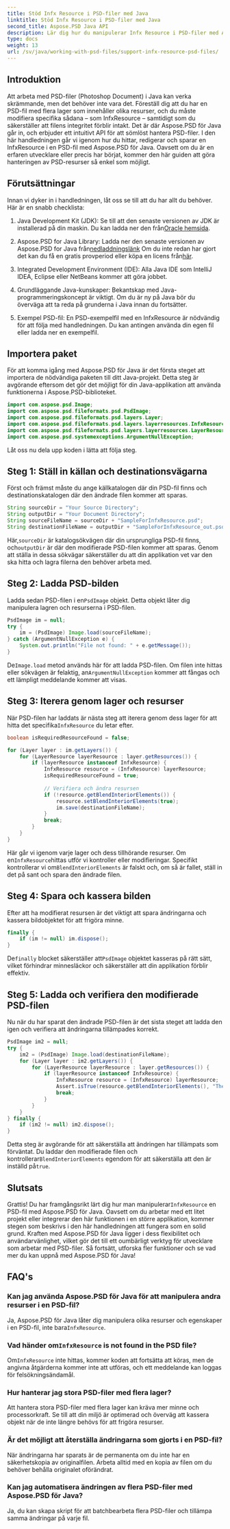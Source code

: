 ```yaml
---
title: Stöd Infx Resource i PSD-filer med Java
linktitle: Stöd Infx Resource i PSD-filer med Java
second_title: Aspose.PSD Java API
description: Lär dig hur du manipulerar Infx Resource i PSD-filer med Aspose.PSD för Java med denna omfattande, steg-för-steg handledning. Perfekt för utvecklare på alla nivåer.
type: docs
weight: 13
url: /sv/java/working-with-psd-files/support-infx-resource-psd-files/
---
```

## Introduktion

Att arbeta med PSD-filer (Photoshop Document) i Java kan verka skrämmande, men det behöver inte vara det. Föreställ dig att du har en PSD-fil med flera lager som innehåller olika resurser, och du måste modifiera specifika sådana – som InfxResource – samtidigt som du säkerställer att filens integritet förblir intakt. Det är där Aspose.PSD för Java går in, och erbjuder ett intuitivt API för att sömlöst hantera PSD-filer. I den här handledningen går vi igenom hur du hittar, redigerar och sparar en InfxResource i en PSD-fil med Aspose.PSD för Java. Oavsett om du är en erfaren utvecklare eller precis har börjat, kommer den här guiden att göra hanteringen av PSD-resurser så enkel som möjligt.

## Förutsättningar

Innan vi dyker in i handledningen, låt oss se till att du har allt du behöver. Här är en snabb checklista:

1.  Java Development Kit (JDK): Se till att den senaste versionen av JDK är installerad på din maskin. Du kan ladda ner den från[Oracle hemsida](https://www.oracle.com/java/technologies/javase-jdk11-downloads.html).
  
2.  Aspose.PSD for Java Library: Ladda ner den senaste versionen av Aspose.PSD for Java från[nedladdningslänk](https://releases.aspose.com/psd/java/) Om du inte redan har gjort det kan du få en gratis provperiod eller köpa en licens från[här](https://purchase.aspose.com/).

3. Integrated Development Environment (IDE): Alla Java IDE som IntelliJ IDEA, Eclipse eller NetBeans kommer att göra jobbet.

4. Grundläggande Java-kunskaper: Bekantskap med Java-programmeringskoncept är viktigt. Om du är ny på Java bör du överväga att ta reda på grunderna i Java innan du fortsätter.

5. Exempel PSD-fil: En PSD-exempelfil med en InfxResource är nödvändig för att följa med handledningen. Du kan antingen använda din egen fil eller ladda ner en exempelfil.

## Importera paket

För att komma igång med Aspose.PSD för Java är det första steget att importera de nödvändiga paketen till ditt Java-projekt. Detta steg är avgörande eftersom det gör det möjligt för din Java-applikation att använda funktionerna i Aspose.PSD-biblioteket.

```java
import com.aspose.psd.Image;
import com.aspose.psd.fileformats.psd.PsdImage;
import com.aspose.psd.fileformats.psd.layers.Layer;
import com.aspose.psd.fileformats.psd.layers.layerresources.InfxResource;
import com.aspose.psd.fileformats.psd.layers.layerresources.LayerResource;
import com.aspose.psd.systemexceptions.ArgumentNullException;
```

Låt oss nu dela upp koden i lätta att följa steg.

## Steg 1: Ställ in källan och destinationsvägarna

Först och främst måste du ange källkatalogen där din PSD-fil finns och destinationskatalogen där den ändrade filen kommer att sparas.

```java
String sourceDir = "Your Source Directory";
String outputDir = "Your Document Directory";
String sourceFileName = sourceDir + "SampleForInfxResource.psd";
String destinationFileName = outputDir + "SampleForInfxResource_out.psd";
```

 Här,`sourceDir` är katalogsökvägen där din ursprungliga PSD-fil finns, och`outputDir` är där den modifierade PSD-filen kommer att sparas. Genom att ställa in dessa sökvägar säkerställer du att din applikation vet var den ska hitta och lagra filerna den behöver arbeta med.

## Steg 2: Ladda PSD-bilden

 Ladda sedan PSD-filen i en`PsdImage` objekt. Detta objekt låter dig manipulera lagren och resurserna i PSD-filen.

```java
PsdImage im = null;
try {
    im = (PsdImage) Image.load(sourceFileName);
} catch (ArgumentNullException e) {
    System.out.println("File not found: " + e.getMessage());
}
```

 De`Image.load` metod används här för att ladda PSD-filen. Om filen inte hittas eller sökvägen är felaktig, an`ArgumentNullException` kommer att fångas och ett lämpligt meddelande kommer att visas.

## Steg 3: Iterera genom lager och resurser

 När PSD-filen har laddats är nästa steg att iterera genom dess lager för att hitta det specifika`InfxResource` du letar efter.

```java
boolean isRequiredResourceFound = false;

for (Layer layer : im.getLayers()) {
    for (LayerResource layerResource : layer.getResources()) {
        if (layerResource instanceof InfxResource) {
            InfxResource resource = (InfxResource) layerResource;
            isRequiredResourceFound = true;
            
            // Verifiera och ändra resursen
            if (!resource.getBlendInteriorElements()) {
                resource.setBlendInteriorElements(true);
                im.save(destinationFileName);
            }
            break;
        }
    }
}
```

 Här går vi igenom varje lager och dess tillhörande resurser. Om en`InfxResource`hittas utför vi kontroller eller modifieringar. Specifikt kontrollerar vi om`BlendInteriorElements` är falskt och, om så är fallet, ställ in det på sant och spara den ändrade filen.

## Steg 4: Spara och kassera bilden

Efter att ha modifierat resursen är det viktigt att spara ändringarna och kassera bildobjektet för att frigöra minne.

```java
finally {
    if (im != null) im.dispose();
}
```

 De`finally` blocket säkerställer att`PsdImage` objektet kasseras på rätt sätt, vilket förhindrar minnesläckor och säkerställer att din applikation förblir effektiv.

## Steg 5: Ladda och verifiera den modifierade PSD-filen

Nu när du har sparat den ändrade PSD-filen är det sista steget att ladda den igen och verifiera att ändringarna tillämpades korrekt.

```java
PsdImage im2 = null;
try {
    im2 = (PsdImage) Image.load(destinationFileName);
    for (Layer layer : im2.getLayers()) {
        for (LayerResource layerResource : layer.getResources()) {
            if (layerResource instanceof InfxResource) {
                InfxResource resource = (InfxResource) layerResource;
                Assert.isTrue(resource.getBlendInteriorElements(), "The InfxResource.BlendInteriorElements should change to true");
                break;
            }
        }
    }
} finally {
    if (im2 != null) im2.dispose();
}
```

 Detta steg är avgörande för att säkerställa att ändringen har tillämpats som förväntat. Du laddar den modifierade filen och kontrollerar`BlendInteriorElements` egendom för att säkerställa att den är inställd på`true`.

## Slutsats

 Grattis! Du har framgångsrikt lärt dig hur man manipulerar`InfxResource` en PSD-fil med Aspose.PSD för Java. Oavsett om du arbetar med ett litet projekt eller integrerar den här funktionen i en större applikation, kommer stegen som beskrivs i den här handledningen att fungera som en solid grund. Kraften med Aspose.PSD för Java ligger i dess flexibilitet och användarvänlighet, vilket gör det till ett oumbärligt verktyg för utvecklare som arbetar med PSD-filer. Så fortsätt, utforska fler funktioner och se vad mer du kan uppnå med Aspose.PSD för Java!

## FAQ's

### Kan jag använda Aspose.PSD för Java för att manipulera andra resurser i en PSD-fil?

 Ja, Aspose.PSD för Java låter dig manipulera olika resurser och egenskaper i en PSD-fil, inte bara`InfxResource`.

###  Vad händer om`InfxResource` is not found in the PSD file?

 Om`InfxResource` inte hittas, kommer koden att fortsätta att köras, men de angivna åtgärderna kommer inte att utföras, och ett meddelande kan loggas för felsökningsändamål.

### Hur hanterar jag stora PSD-filer med flera lager?

Att hantera stora PSD-filer med flera lager kan kräva mer minne och processorkraft. Se till att din miljö är optimerad och överväg att kassera objekt när de inte längre behövs för att frigöra resurser.

### Är det möjligt att återställa ändringarna som gjorts i en PSD-fil?

När ändringarna har sparats är de permanenta om du inte har en säkerhetskopia av originalfilen. Arbeta alltid med en kopia av filen om du behöver behålla originalet oförändrat.

### Kan jag automatisera ändringen av flera PSD-filer med Aspose.PSD för Java?

Ja, du kan skapa skript för att batchbearbeta flera PSD-filer och tillämpa samma ändringar på varje fil.
